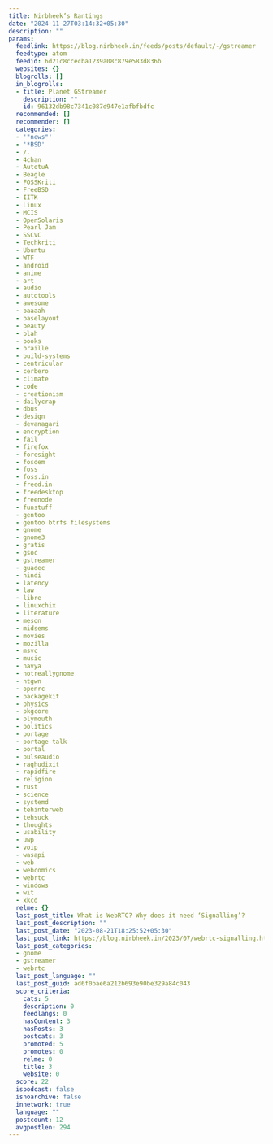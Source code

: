 ```yaml
---
title: Nirbheek’s Rantings
date: "2024-11-27T03:14:32+05:30"
description: ""
params:
  feedlink: https://blog.nirbheek.in/feeds/posts/default/-/gstreamer
  feedtype: atom
  feedid: 6d21c8ccecba1239a08c879e583d836b
  websites: {}
  blogrolls: []
  in_blogrolls:
  - title: Planet GStreamer
    description: ""
    id: 96132db98c7341c087d947e1afbfbdfc
  recommended: []
  recommender: []
  categories:
  - '"news"'
  - '*BSD'
  - /.
  - 4chan
  - AutotuA
  - Beagle
  - FOSSKriti
  - FreeBSD
  - IITK
  - Linux
  - MCIS
  - OpenSolaris
  - Pearl Jam
  - SSCVC
  - Techkriti
  - Ubuntu
  - WTF
  - android
  - anime
  - art
  - audio
  - autotools
  - awesome
  - baaaah
  - baselayout
  - beauty
  - blah
  - books
  - braille
  - build-systems
  - centricular
  - cerbero
  - climate
  - code
  - creationism
  - dailycrap
  - dbus
  - design
  - devanagari
  - encryption
  - fail
  - firefox
  - foresight
  - fosdem
  - foss
  - foss.in
  - freed.in
  - freedesktop
  - freenode
  - funstuff
  - gentoo
  - gentoo btrfs filesystems
  - gnome
  - gnome3
  - gratis
  - gsoc
  - gstreamer
  - guadec
  - hindi
  - latency
  - law
  - libre
  - linuxchix
  - literature
  - meson
  - midsems
  - movies
  - mozilla
  - msvc
  - music
  - navya
  - notreallygnome
  - ntgwn
  - openrc
  - packagekit
  - physics
  - pkgcore
  - plymouth
  - politics
  - portage
  - portage-talk
  - portal
  - pulseaudio
  - raghudixit
  - rapidfire
  - religion
  - rust
  - science
  - systemd
  - tehinterweb
  - tehsuck
  - thoughts
  - usability
  - uwp
  - voip
  - wasapi
  - web
  - webcomics
  - webrtc
  - windows
  - wit
  - xkcd
  relme: {}
  last_post_title: What is WebRTC? Why does it need ‘Signalling’?
  last_post_description: ""
  last_post_date: "2023-08-21T18:25:52+05:30"
  last_post_link: https://blog.nirbheek.in/2023/07/webrtc-signalling.html
  last_post_categories:
  - gnome
  - gstreamer
  - webrtc
  last_post_language: ""
  last_post_guid: ad6f0bae6a212b693e90be329a84c043
  score_criteria:
    cats: 5
    description: 0
    feedlangs: 0
    hasContent: 3
    hasPosts: 3
    postcats: 3
    promoted: 5
    promotes: 0
    relme: 0
    title: 3
    website: 0
  score: 22
  ispodcast: false
  isnoarchive: false
  innetwork: true
  language: ""
  postcount: 12
  avgpostlen: 294
---
```

